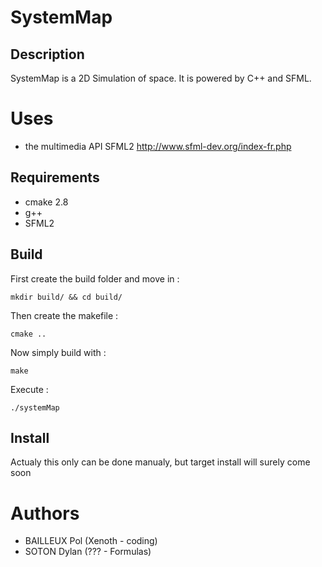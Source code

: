 # SystemMap
## Description
SystemMap is a 2D Simulation of space.
It is powered by C++ and SFML.

# Uses
* the multimedia API SFML2 http://www.sfml-dev.org/index-fr.php

## Requirements
* cmake 2.8
* g++
* SFML2

## Build
First create the build folder and move in :
```shell
mkdir build/ && cd build/
```
Then create the makefile :
```shell
cmake ..
```

Now simply build with :
```shell
make
```

Execute :
```shell
./systemMap
```

## Install
Actualy this only can be done manualy, but target install will surely come soon

# Authors
* BAILLEUX Pol (Xenoth - coding)
* SOTON Dylan (??? - Formulas)
